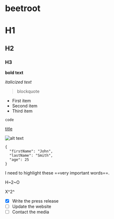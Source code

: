 # beetroot

# H1

## H2

### H3

**bold text**

_italicized text_

> blockquote

-  First item
-  Second item
-  Third item

`code`

[title](https://www.example.com)

![alt text](image.jpg)

```
{
  "firstName": "John",
  "lastName": "Smith",
  "age": 25
}
```

I need to highlight these ==very important words==.

H~2~O

X^2^

-  [x] Write the press release
-  [ ] Update the website
-  [ ] Contact the media
